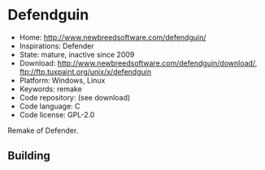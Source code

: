 # Defendguin

- Home: http://www.newbreedsoftware.com/defendguin/
- Inspirations: Defender
- State: mature, inactive since 2009
- Download: http://www.newbreedsoftware.com/defendguin/download/, ftp://ftp.tuxpaint.org/unix/x/defendguin
- Platform: Windows, Linux
- Keywords: remake
- Code repository: (see download)
- Code language: C
- Code license: GPL-2.0

Remake of Defender.

## Building
